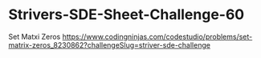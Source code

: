 # Strivers-SDE-Sheet-Challenge-60
Set Matxi Zeros https://www.codingninjas.com/codestudio/problems/set-matrix-zeros_8230862?challengeSlug=striver-sde-challenge
